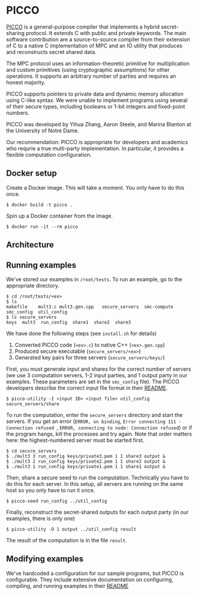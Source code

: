 # PICCO

[PICCO](https://github.com/picco-team/picco) is a general-purpose compiler that implements a hybrid secret-sharing protocol. It extends C with public and private keywords. The main software contribution are a source-to-source compiler from their extension of C to a native C implementation of MPC and an IO utility that produces and reconstructs secret shared data.

The MPC protocol uses an information-theoretic primitive for multiplication and custom primitives (using cryptographic assumptions) for other operations. It supports an arbitrary number of parties and requires an honest majority.

PICCO supports pointers to private data and dynamic memory allocation using C-like syntax. We were unable to implement programs using several of their secure types, including booleans or 1-bit integers and fixed-point numbers.

PICCO was developed by Yihua Zhang, Aaron Steele, and Marina Blanton at the University of Notre Dame.

Our recommendation: PICCO is appropriate for developers and academics who requrie a true multi-party implementation. In particular, it provides a flexible computation configuration.

## Docker setup
Create a Docker image. This will take a moment. You only have to do this once.
```
$ docker build -t picco .
```

Spin up a Docker container from the image.
```
$ docker run -it --rm picco
```

## Architecture 


## Running examples
We've stored our examples in `/root/tests`. To run an example, go to the
appropriate directory. 

```
$ cd /root/tests/<ex>
$ ls
makefile    mult3.c mult3.gen.cpp   secure_servers  smc-compute smc_config  util_config 
$ ls secure_servers
keys  mult3  run_config  share1  share2  share3
```

We have done the following steps (see `install.sh` for details)
1. Converted PICCO code (`<ex>.c`) to native C++ (`<ex>.gen.cpp`)
2. Produced secure executable (`secure_servers/<ex>`)
3. Generated key pairs for three servers (`secure_servers/keys/`)

First, you must generate input and shares for the correct number of servers
(we use 3 computation servers, 1-2 input parties, and 1 output party in our
examples. These parameters are set in the `smc_config` file). 
The PICCO developers describe the correct input file format in their [README](https://github.com/applied-crypto-lab/picco/blob/master/README.md).
```
$ picco-utility -I <input ID> <input file> util_config secure_servers/share
```

To run the computation, enter the `secure_servers` directory and start the servers. If you get an error (`ERROR, on binding`, `Error connecting 111 - Connection refused `, `ERROR, connecting to node: Connection refused`) or if the program hangs, kill the processes and try again. Note that order matters here: the highest-numbered server must be started first. 
```
$ cd secure_servers
$ ./mult3 3 run_config keys/private3.pem 1 1 share3 output &
$ ./mult3 2 run_config keys/private2.pem 1 1 share2 output &
$ ./mult3 1 run_config keys/private1.pem 1 1 share1 output &
```

Then, share a secure seed to run the computation. Technically you have to do this for each server. In this setup, all servers are running on the same host so you only have to run it once.

```
$ picco-seed run_config ../util_config
```

Finally, reconstruct the secret-shared outputs for each output party (in our examples, there is only one)
```
$ picco-utility -O 1 output ../util_config result
```

The result of the computation is in the file `result`.


## Modifying examples
We've hardcoded a configuration for our sample programs, but PICCO is configurable. They include extensive documentation on configuring, compiling, and running examples in their [README](https://github.com/applied-crypto-lab/picco/blob/master/README.md) 
